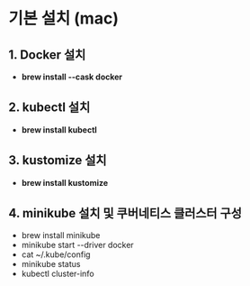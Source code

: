 # 기본 설치 (mac)

## 1. Docker 설치
* **brew install --cask docker**

## 2. kubectl 설치
* **brew install kubectl**

## 3. kustomize 설치
* **brew install kustomize**

## 4. minikube 설치 및 쿠버네티스 클러스터 구성
* brew install minikube
* minikube start --driver docker
* cat ~/.kube/config
* minikube status
* kubectl cluster-info
